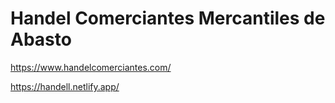# Handel Comerciantes Mercantiles de Abasto

https://www.handelcomerciantes.com/

https://handell.netlify.app/

